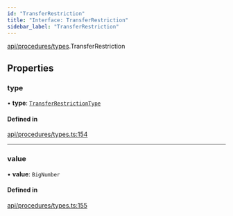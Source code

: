 ```yaml
---
id: "TransferRestriction"
title: "Interface: TransferRestriction"
sidebar_label: "TransferRestriction"
---
```


[api/procedures/types](../../../../../modules/API/Procedures/Types/Types.md).TransferRestriction

## Properties

### type

• **type**: [`TransferRestrictionType`](../../../../../enums/API/Procedures/Types/TransferRestrictionType/TransferRestrictionType.md)

#### Defined in

[api/procedures/types.ts:154](https://github.com/PolymeshAssociation/polymesh-sdk/blob/95e180d28/src/api/procedures/types.ts#L154)

___

### value

• **value**: `BigNumber`

#### Defined in

[api/procedures/types.ts:155](https://github.com/PolymeshAssociation/polymesh-sdk/blob/95e180d28/src/api/procedures/types.ts#L155)
